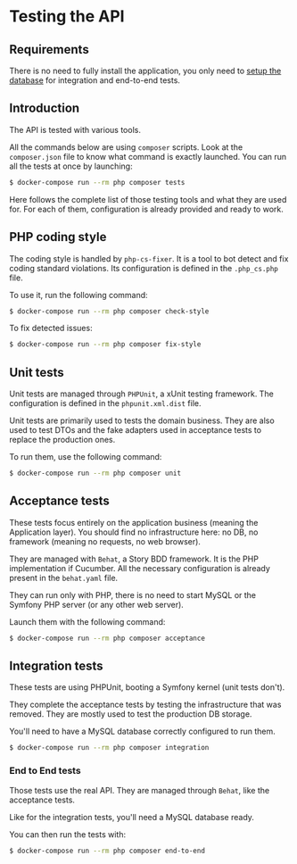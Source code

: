 # Testing the API

## Requirements

There is no need to fully install the application, you only need to [setup the database](https://github.com/damien-carcel/app-skeleton/blob/master/doc/install/api.md#setup-the-database) for integration and end-to-end tests.

## Introduction

The API is tested with various tools.

All the commands below are using `composer` scripts.
Look at the `composer.json` file to know what command is exactly launched.
You can run all the tests at once by launching:

```bash
$ docker-compose run --rm php composer tests
```

Here follows the complete list of those testing tools and what they are used for.
For each of them, configuration is already provided and ready to work.
 
## PHP coding style

The coding style is handled by `php-cs-fixer`. It is a tool to bot detect and fix coding standard violations.
Its configuration is defined in  the `.php_cs.php` file.

To use it, run the following command:
```bash
$ docker-compose run --rm php composer check-style
```

To fix detected issues:
```bash
$ docker-compose run --rm php composer fix-style
```

## Unit tests

Unit tests are managed through `PHPUnit`, a xUnit testing framework.
The configuration is defined in the `phpunit.xml.dist` file.

Unit tests are primarily used to tests the domain business.
They are also used to test DTOs and the fake adapters used in acceptance tests to replace the production ones.

To run them, use the following command:
```bash
$ docker-compose run --rm php composer unit
```

## Acceptance tests

These tests focus entirely on the application business (meaning the Application layer).
You should find no infrastructure here: no DB, no framework (meaning no requests, no web browser).


They are managed with `Behat`, a Story BDD framework. It is the PHP implementation if Cucumber.
All the necessary configuration is already present in the `behat.yaml` file.


They can run only with PHP, there is no need to start MySQL or the Symfony PHP server (or any other web server).

Launch them with the following command:
```bash
$ docker-compose run --rm php composer acceptance
```

## Integration tests

These tests are using PHPUnit, booting a Symfony kernel (unit tests don't).

They complete the acceptance tests by testing the infrastructure that was removed.
They are mostly used to test the production DB storage.

You'll need to have a MySQL database correctly configured to run them.
```bash
$ docker-compose run --rm php composer integration
```

### End to End tests

Those tests use the real API.  They are managed through `Behat`, like the acceptance tests.

Like for the integration tests, you'll need a MySQL database ready.

You can then run the tests with:
```bash
$ docker-compose run --rm php composer end-to-end
```
